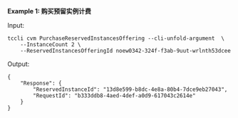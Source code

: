 **Example 1: 购买预留实例计费**



Input: 

```
tccli cvm PurchaseReservedInstancesOffering --cli-unfold-argument  \
    --InstanceCount 2 \
    --ReservedInstancesOfferingId noew0342-324f-f3ab-9uut-wrlnth53dcee
```

Output: 
```
{
    "Response": {
        "ReservedInstanceId": "13d8e599-b8dc-4e8a-80b4-7dce9eb27043",
        "RequestId": "b333ddb8-4aed-4def-a0d9-617043c2614e"
    }
}
```

